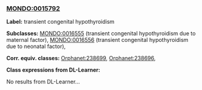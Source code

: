 
### [MONDO:0015792](http://purl.obolibrary.org/obo/MONDO_0015792)
**Label:** transient congenital hypothyroidism

**Subclasses:** [MONDO:0016555](http://purl.obolibrary.org/obo/MONDO_0016555) (transient congenital hypothyroidism due to maternal factor), [MONDO:0016556](http://purl.obolibrary.org/obo/MONDO_0016556) (transient congenital hypothyroidism due to neonatal factor), 

**Corr. equiv. classes:** [Orphanet:238699](http://www.orpha.net/ORDO/Orphanet_238699), [Orphanet:238696](http://www.orpha.net/ORDO/Orphanet_238696), 

**Class expressions from DL-Learner:**

No results from DL-Learner...




